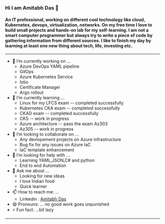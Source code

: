 ### Hi I am Amitabh Das 👋

#### An IT professional, working on different cool technology like cloud, Kubernetes, devops, virtualization, networks. On my free time I love to build small projects and hands-on lab for my self-learning. I am not a smart computer programmer but always try to write a piece of code by gathering information from different sources. I like to finish my day by learning at least one new thing about tech, life, investing etc.

------------------------------------------------------------------------------------------

- 🔭 I’m currently working on ...
   - Azure DevOps YAML pipeline
   - GitOps
   - Azure Kubernetes Service
   - Istio
   - Certificate Manager
   - Argo rollout
- 🌱 I’m currently learning ...
   - Linux for my LFCS exam -- completed successfully 
   - Kubernetes CKA exam -- completed successfully
   - CKAD exam -- completed successfully
   - CKS -- work in progress
   - Azure architecture -- pass the exam Az303
   - Az305 -- work in progress
- 👯 I’m looking to collaborate on ...
   - Any devlopement projects on Azure infrastructure
   - Bug fix for any issues on Azure IaC
   - IaC template enhancement
- 🤔 I’m looking for help with ...
   - Learning YAML,JSON,C# and python
   - End to end Automation
- 💬 Ask me about ...
  - Looking for new ideas
  - I love Indian food
  - Quick learner
- 📫 How to reach me: ...
  - Linkedin : [Amitabh Das](https://www.linkedin.com/in/amitabhd/)
- 😄 Pronouns: ...
   no good work goes unpunished
- ⚡ Fun fact: ...bit lazy

--------------------------------------------------------------------
<!--
**amitabh90/amitabh90** is a ✨ _special_ ✨ repository because its `README.md` (this file) appears on your GitHub profile.

Here are some ideas to get you started:

- 🔭 I’m currently working on ...
- 🌱 I’m currently learning ...
- 👯 I’m looking to collaborate on ...
- 🤔 I’m looking for help with ...
- 💬 Ask me about ...
- 📫 How to reach me: ...
- 😄 Pronouns: ...
- ⚡ Fun fact: ...
-->
